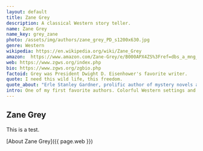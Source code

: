 ```yaml
---
layout: default
title: Zane Grey
description: A classical Western story teller.
name: Zane Grey
name_key: grey_zane
photo: /assets/img/authors/zane_grey_PD_s1200x630.jpg
genre: Western
wikipedia: https://en.wikipedia.org/wiki/Zane_Grey
amazon:  https://www.amazon.com/Zane-Grey/e/B000APX4ZS%3Fref=dbs_a_mng_rwt_scns_share
web: https://www.zgws.org/index.php
bio: https://www.zgws.org/zgbio.php
factoid: Grey was President Dwight D. Eisenhower's favorite writer.
quote: I need this wild life, this freedom.
quote_about: "Erle Stanley Gardner, prolific author of mystery novels and the Perry Mason series, said of Grey: [He] had the knack of tying his characters into the land, and the land into the story. There were other Western writers who had fast and furious action, but Zane Grey was the one who could make the action not only convincing but inevitable, and somehow you got the impression that the bigness of the country generated a bigness of character."
intro: One of my first favorite authors. Colorful Western settings and characters were depicted with interesting story lines.
---
```


## Zane Grey

This is a test.

[About Zane Grey]({{ page.web }})

